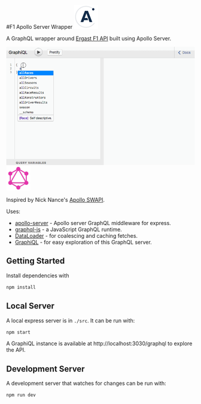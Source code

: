 #F1 Apollo Server Wrapper 
![GitHub Logo](./doc/images/apollo-64-opq.gif)

A GraphQL wrapper around [Ergast F1 API](http://ergast.com/mrd/) built using Apollo Server.

![GitHub Logo](./doc/images/Apollo-F1.gif) ![GitHub Logo](./doc/images/GraphQL_logo_64.png)

Inspired by Nick Nance's [Apollo SWAPI](https://github.com/nnance/swapi-apollo).

Uses:

* [apollo-server](https://github.com/apollostack/apollo-server) - Apollo server GraphQL middleware for express.
* [graphql-js](https://github.com/graphql/graphql-js) - a JavaScript GraphQL runtime.
* [DataLoader](https://github.com/facebook/dataloader) - for coalescing and caching fetches.
* [GraphiQL](https://github.com/graphql/graphiql) - for easy exploration of this GraphQL server.

## Getting Started

Install dependencies with

```sh
npm install
```

## Local Server

A local express server is in `./src`. It can be run with:

```sh
npm start
```

A GraphiQL instance is available at http://localhost:3030/graphql to
explore the API.

## Development Server

A development server that watches for changes can be run with:

```sh
npm run dev
```
